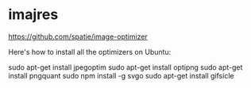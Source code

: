 # imajres

https://github.com/spatie/image-optimizer

Here's how to install all the optimizers on Ubuntu:

sudo apt-get install jpegoptim
sudo apt-get install optipng
sudo apt-get install pngquant
sudo npm install -g svgo
sudo apt-get install gifsicle